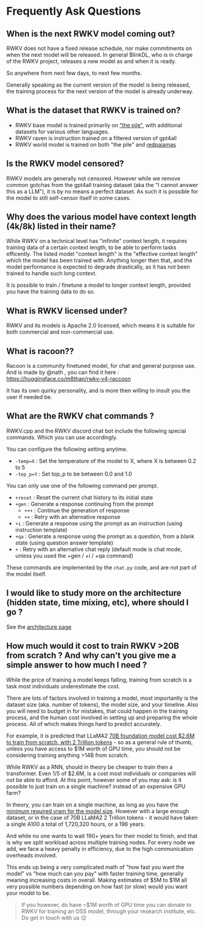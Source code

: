 # Frequently Ask Questions

## When is the next RWKV model coming out?

RWKV does not have a fixed release schedule, nor make commitments on when the next model will be released. In general BlinkDL, who is in charge of the RWKV project, releases a new model as and when it is ready.

So anywhere from next few days, to next few months.

Generally speaking as the current version of the model is being released, the training process for the next version of the model is already underway.

## What is the dataset that RWKV is trained on?

- RWKV base model is trained primarily on ["the pile"](https://pile.eleuther.ai/), with additional datasets for various other languages.
- RWKV raven is instruction trained on a filtered version of gpt4all
- RWKV world model is trained on both "the pile" and [redpajamas](https://github.com/togethercomputer/RedPajama-Data)

## Is the RWKV model censored?

RWKV models are generally not censored. However while we remove common gotchas from the gpt4all training dataset (aka the "I cannot answer this as a LLM"), it is by no means a perfect dataset. As such it is possible for the model to still self-censor itself in some cases.

## Why does the various model have context length (4k/8k) listed in their name? 

While RWKV on a technical level has "infinite" context length, it requires training data of a certain context length, to be able to perform tasks efficently. The listed model "context length" is the "effective context length" which the model has been trained with. Anything longer then that, and the model performance is expected to degrade drastically, as it has not been trained to handle such long context.

It is possible to train / finetune a model to longer context length, provided you have the training data to do so.

## What is RWKV licensed under?

RWKV and its models is Apache 2.0 licensed, which means it is suitable for both commercial and non-commercial use.

## What is racoon??

Racoon is a community finetuned model, for chat and general purpose use. And is made by @nath , you can find it here : https://huggingface.co/m8than/rwkv-v4-raccoon

It has its own quirky personality, and is more then willing to insult you the user if needed be.

## What are the RWKV chat commands ?

RWKV.cpp and the RWKV discord chat bot include the following special commands. Which you can use accordingly.

You can configure the following setting anytime.

- `-temp=X` : Set the temperature of the model to X, where X is between 0.2 to 5
- `-top_p=Y` : Set top_p to be between 0.0 and 1.0

You can only use one of the following command per prompt.

- `+reset` : Reset the current chat history to its initial state
- `+gen` : Generate a response continuing from the prompt
    - `+++` : Continue the generation of response
    - `++` : Retry with an alternative response
- `+i` : Generate a response using the prompt as an instruction (using instruction template)
- `+qa` : Generate a response using the prompt as a question, from a blank state (using question answer template)
- `+` : Retry with an alternative chat reply (default mode is chat mode, unless you used the +gen / +i / +qa command)

These commands are implemented by the `chat.py` code, and are not part of the model itself.

## I would like to study more on the architecture (hidden state, time mixing, etc), where should I go ?

See the [architecture page](../advance/architecture.md)

## How much would it cost to train RWKV >20B from scratch ? And why can't you give me a simple answer to how much I need ?

While the price of training a model keeps falling, training from scratch is a task most individuals underestimate the cost.

There are lots of factors involved in training a model, most importantly is the dataset size (aka. number of tokens), the model size, and your timeline. Also you will need to budget in for mistakes, that could happen in the training process, and the human cost involved in setting up and preparing the whole process. All of which makes things hard to predict accurately.

For example, it is predicted that LLaMA2 [70B foundation model cost $2.6M to train from scratch, with 2 Trillion tokens](https://twitter.com/moinnadeem/status/1681393075367841792) - so as a general rule of thumb, unless you have access to $1M worth of GPU time, you should not be considering training anything >14B from scratch.

While RWKV as a RNN, should in theory be cheaper to train then a transformer. Even 1/5 of $2.6M, is a cost most individuals or companies will not be able to afford.
At this point, however some of you may ask: is it possible to just train on a single machine? instead of an expensive GPU farm?

In theory, you can train on a single machine, as long as you have the [minimum required vram for the model size](https://wiki.rwkv.com/advance/finetune.html#how-much-gpu-vram-do-you-need). However with a large enough dataset, or in the case of 70B LLaMA2 2 Trillion tokens - it would have taken a single A100 a total of 1,720,320 hours, or a 196 years.

And while no one wants to wait 190+ years for their model to finish, and that is why we split workload across multiple training nodes. For every node we add, we face a heavy penalty in efficiency, due to the high communication overheads involved.

This ends up being a very complicated math of "how fast you want the model" vs "how much can you pay" with faster training time, generally meaning increasing costs in overall. Making estimates of $5M to $1M all very possible numbers depending on how fast (or slow) would you want your model to be.


> If you however, do have ~$1M worth of GPU time you can donate to RWKV for training an OSS model, through your research institute, etc. Do get in touch with us 😉
